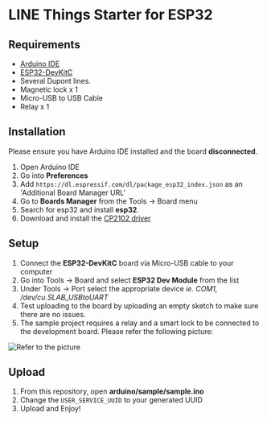 # LINE Things Starter for ESP32

## Requirements
* [Arduino IDE](https://www.arduino.cc/en/Main/Software)
* [ESP32-DevKitC](https://www.espressif.com/en/products/hardware/esp32-devkitc/overview)
* Several Dupont lines.
* Magnetic lock x 1
* Micro-USB to USB Cable
* Relay x 1

## Installation
Please ensure you have Arduino IDE installed and the board **disconnected**.

1. Open Arduino IDE
2. Go into **Preferences**
3. Add `https://dl.espressif.com/dl/package_esp32_index.json` as an 'Additional Board Manager URL'
4. Go to **Boards Manager** from the Tools -> Board menu
5. Search for esp32 and install **esp32**.
6. Download and install the [CP2102 driver](https://www.silabs.com/products/development-tools/software/usb-to-uart-bridge-vcp-drivers)

## Setup
1. Connect the **ESP32-DevKitC** board via Micro-USB cable to your computer
2. Go into Tools -> Board and select **ESP32 Dev Module** from the list
3. Under Tools -> Port select the appropriate device *ie. COM1, /dev/cu.SLAB_USBtoUART*
4. Test uploading to the board by uploading an empty sketch to make sure there are no issues.
5. The sample project requires a relay and a smart lock to be connected to the development board. Please refer the following picture:

![Refer to the picture](https://i.imgur.com/JL28goeg.png)

## Upload
1. From this repository, open **arduino/sample/sample.ino**
2. Change the `USER_SERVICE_UUID` to your generated UUID
3. Upload and Enjoy!
